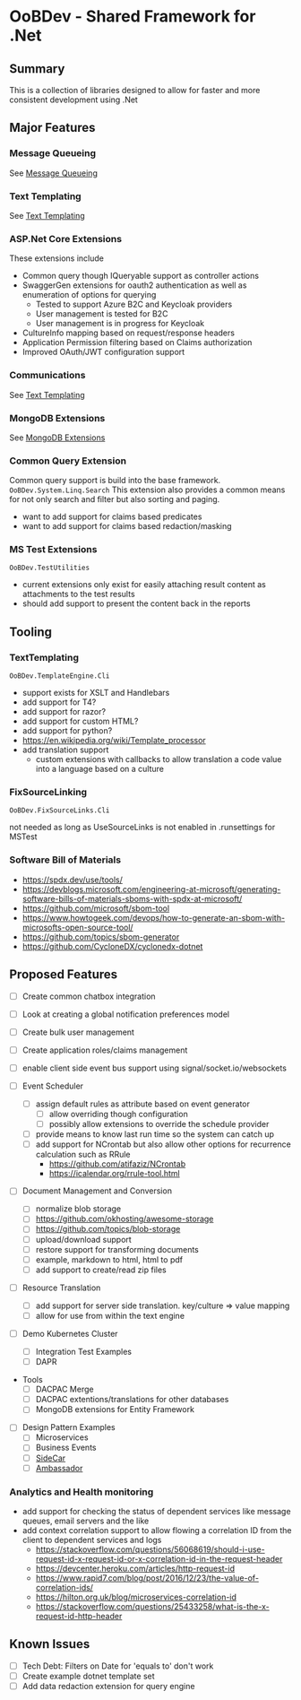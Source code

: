 # OoBDev - Shared Framework for .Net

## Summary

This is a collection of libraries designed to allow for faster and more consistent development using .Net 

## Major Features

### Message Queueing

See [Message Queueing](MessageQueueing.md)

### Text Templating

See [Text Templating](TextTemplating.md)

### ASP.Net Core Extensions

These extensions include

* Common query though IQueryable<T> support as controller actions
* SwaggerGen extensions for oauth2 authentication as well as enumeration of options for querying 
  * Tested to support Azure B2C and Keycloak providers
  * User management is tested for B2C
  * User management is in progress for Keycloak 
* CultureInfo mapping based on request/response headers
* Application Permission filtering based on Claims authorization
* Improved OAuth/JWT configuration support

### Communications 

See [Text Templating](CommunicationServices.md)

### MongoDB Extensions

See [MongoDB Extensions](MongoDbExtensions.md)

### Common Query Extension

Common query support is build into the base framework.  `OoBDev.System.Linq.Search`  This
extension also provides a common means for not only search and filter but also sorting and paging.

* want to add support for claims based predicates
* want to add support for claims based redaction/masking

### MS Test Extensions

`OoBDev.TestUtilities`

* current extensions only exist for easily attaching result content as attachments to the test results
* should add support to present the content back in the reports

## Tooling

### TextTemplating

`OoBDev.TemplateEngine.Cli`

* support exists for XSLT and Handlebars
* add support for T4?
* add support for razor?
* add support for custom HTML?
* add support for python?
* https://en.wikipedia.org/wiki/Template_processor
* add translation support
  * custom extensions with callbacks to allow translation a code value into a language based on a culture

### FixSourceLinking

`OoBDev.FixSourceLinks.Cli`

not needed as long as UseSourceLinks is not enabled in .runsettings for MSTest

### Software Bill of Materials

* https://spdx.dev/use/tools/
* https://devblogs.microsoft.com/engineering-at-microsoft/generating-software-bills-of-materials-sboms-with-spdx-at-microsoft/
* https://github.com/microsoft/sbom-tool
* https://www.howtogeek.com/devops/how-to-generate-an-sbom-with-microsofts-open-source-tool/
* https://github.com/topics/sbom-generator
* https://github.com/CycloneDX/cyclonedx-dotnet

## Proposed Features


- [ ] Create common chatbox integration
- [ ] Look at creating a global notification preferences model
- [ ] Create bulk user management
- [ ] Create application roles/claims management
- [ ] enable client side event bus support using signal/socket.io/websockets

- [ ] Event Scheduler
  - [ ] assign default rules as attribute based on event generator
    - [ ] allow overriding though configuration
    - [ ] possibly allow extensions to override the schedule provider
  - [ ] provide means to know last run time so the system can catch up
  - [ ] add support for NCrontab but also allow other options for recurrence   calculation such as RRule
    * https://github.com/atifaziz/NCrontab
    * https://icalendar.org/rrule-tool.html

- [ ] Document Management and Conversion

  - [ ] normalize blob storage
  - [ ] https://github.com/okhosting/awesome-storage
  - [ ] https://github.com/topics/blob-storage
  - [ ] upload/download support
  - [ ] restore support for transforming documents 
  - [ ] example, markdown to html, html to pdf
  - [ ] add support to create/read zip files

- [ ] Resource Translation
  - [ ] add support for server side translation.  key/culture => value mapping
  - [ ] allow for use from within the text engine

- [ ] Demo Kubernetes Cluster
  - [ ] Integration Test Examples
  - [ ] DAPR

- Tools
  - [ ] DACPAC Merge
  - [ ] DACPAC extentions/translations for other databases
  - [ ] MongoDB extensions for Entity Framework

- [ ] Design Pattern Examples
  - [ ] Microservices
  - [ ] Business Events
  - [ ] [SideCar](https://learn.microsoft.com/en-us/azure/architecture/patterns/sidecar)
  - [ ] [Ambassador](https://learn.microsoft.com/en-us/azure/architecture/patterns/ambassador)

### Analytics and Health monitoring

* add support for checking the status of dependent services like message queues, email servers and the like
* add context correlation support to allow flowing a correlation ID from the client to dependent services and logs
  * https://stackoverflow.com/questions/56068619/should-i-use-request-id-x-request-id-or-x-correlation-id-in-the-request-header
  * https://devcenter.heroku.com/articles/http-request-id
  * https://www.rapid7.com/blog/post/2016/12/23/the-value-of-correlation-ids/
  * https://hilton.org.uk/blog/microservices-correlation-id
  * https://stackoverflow.com/questions/25433258/what-is-the-x-request-id-http-header

## Known Issues

- [ ] Tech Debt: Filters on Date for 'equals to' don't work
- [ ] Create example dotnet template set
- [ ] Add data redaction extension for query engine
